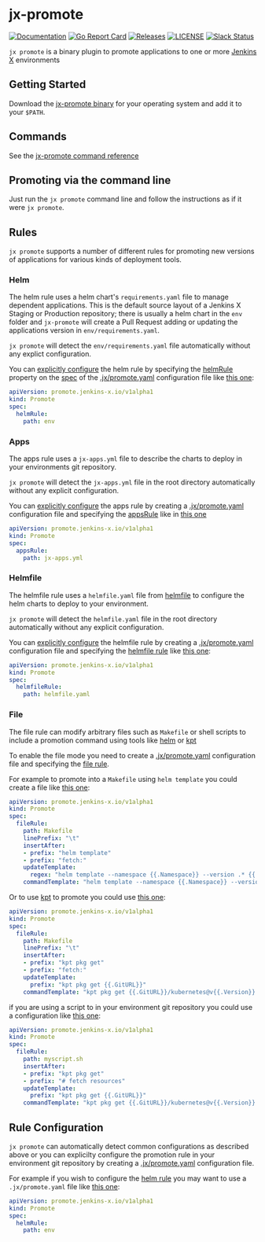 # jx-promote

[![Documentation](https://godoc.org/github.com/jenkins-x-plugins/jx-promote?status.svg)](https://pkg.go.dev/mod/github.com/jenkins-x-plugins/jx-promote)
[![Go Report Card](https://goreportcard.com/badge/github.com/jenkins-x-plugins/jx-promote)](https://goreportcard.com/report/github.com/jenkins-x-plugins/jx-promote)
[![Releases](https://img.shields.io/github/release-pre/jenkins-x/helmboot.svg)](https://github.com/jenkins-x-plugins/jx-promote/releases)
[![LICENSE](https://img.shields.io/github/license/jenkins-x/helmboot.svg)](https://github.com/jenkins-x-plugins/jx-promote/blob/master/LICENSE)
[![Slack Status](https://img.shields.io/badge/slack-join_chat-white.svg?logo=slack&style=social)](https://slack.k8s.io/)

`jx promote` is a binary plugin to promote applications to one or more [Jenkins X](https://jenkins-x.io/) environments

## Getting Started

Download the [jx-promote binary](https://github.com/jenkins-x-plugins/jx-promote/releases) for your operating system and add it to your `$PATH`.

## Commands

See the [jx-promote command reference](https://github.com/jenkins-x-plugins/jx-promote/blob/master/docs/cmd/jx-promote.md#jx-promote)

## Promoting via the command line

Just run the `jx promote` command line and follow the instructions as if it were `jx promote`.

## Rules

`jx promote` supports a number of different rules for promoting new versions of applications for various kinds of deployment tools.

### Helm

The helm rule uses a helm chart's `requirements.yaml` file to manage dependent applications. This is the  default source layout of a Jenkins X Staging or Production repository; there is usually a helm chart in the `env` folder and `jx-promote` will create a Pull Request adding or updating the applications version in `env/requirements.yaml`.


`jx promote` will detect the `env/requirements.yaml` file automatically without any explict configuration.

You can [explicitly configure](#rule-configuration) the helm rule by specifying the [helmRule](https://github.com/jenkins-x-plugins/jx-promote/blob/master/docs/config.md#promote.jenkins-x.io/v1alpha1.HelmRule) property on the [spec](https://github.com/jenkins-x-plugins/jx-promote/blob/master/docs/config.md#promote.jenkins-x.io/v1alpha1.PromoteSpec) of the [.jx/promote.yaml](https://github.com/jenkins-x-plugins/jx-promote/blob/master/docs/config.md#promote) configuration file like [this one](pkg/rules/factory/test_data/helm-explicit/.jx/promote.yaml#L4-L5):

```yaml 
apiVersion: promote.jenkins-x.io/v1alpha1
kind: Promote
spec:
  helmRule:
    path: env
```


### Apps

The apps rule uses a `jx-apps.yml` file to describe the charts to deploy in your environments git repository.
 
`jx promote` will detect the `jx-apps.yml` file in the root directory automatically without any explicit configuration.


You can [explicitly configure](#rule-configuration) the apps rule by creating a [.jx/promote.yaml](https://github.com/jenkins-x-plugins/jx-promote/blob/master/docs/config.md#promote) configuration file and specifying the [appsRule](https://github.com/jenkins-x-plugins/jx-promote/blob/master/docs/config.md#appsrule) like in [this one](pkg/rules/factory/test_data/jx-apps-explicit/.jx/promote.yaml#L4-L5)

```yaml 
apiVersion: promote.jenkins-x.io/v1alpha1
kind: Promote
spec:
  appsRule:
    path: jx-apps.yml
```


### Helmfile

The helmfile rule uses a `helmfile.yaml` file from [helmfile](https://github.com/roboll/helmfile) to configure the helm charts to deploy to your environment.
            
`jx promote` will detect the `helmfile.yaml` file in the root directory automatically without any explicit configuration.

You can [explicitly configure](#rule-configuration) the helmfile rule by creating a [.jx/promote.yaml](https://github.com/jenkins-x-plugins/jx-promote/blob/master/docs/config.md#promote) configuration file and specifying the [helmfile rule](https://github.com/jenkins-x-plugins/jx-promote/blob/master/docs/config.md#helmfilerule) like [this one](pkg/rules/factory/test_data/helmfile-explicit/.jx/promote.yaml#L4-L5):

```yaml 
apiVersion: promote.jenkins-x.io/v1alpha1
kind: Promote
spec:
  helmfileRule:
    path: helmfile.yaml
``` 

### File

The file rule can modify arbitrary files such as `Makefile` or shell scripts to include a promotion command using tools like [helm](https://helm.sh/) or [kpt](https://googlecontainertools.github.io/kpt/)

To enable the file mode you need to create a [.jx/promote.yaml](https://github.com/jenkins-x-plugins/jx-promote/blob/master/docs/config.md#promote) configuration file and specifying the [file rule](https://github.com/jenkins-x-plugins/jx-promote/blob/master/docs/config.md#filerule).

For example to promote into a `Makefile` using `helm template` you could create a file like [this one](pkg/rules/factory/test_data/make-helm/.jx/promote.yaml#L4-L12):
                                           
```yaml 
apiVersion: promote.jenkins-x.io/v1alpha1
kind: Promote
spec:
  fileRule:
    path: Makefile
    linePrefix: "\t"
    insertAfter:
    - prefix: "helm template"
    - prefix: "fetch:"
    updateTemplate:
      regex: "helm template --namespace {{.Namespace}} --version .* {{.AppName}} .*"
    commandTemplate: "helm template --namespace {{.Namespace}} --version {{.Version}} {{.AppName}} dev/{{.AppName}}"
``` 

Or to use [kpt](https://googlecontainertools.github.io/kpt/) to promote you could use [this one](pkg/rules/factory/test_data/make-kpt/.jx/promote.yaml#L4-L12):
                                           
```yaml 
apiVersion: promote.jenkins-x.io/v1alpha1
kind: Promote
spec:
  fileRule:
    path: Makefile
    linePrefix: "\t"
    insertAfter:
    - prefix: "kpt pkg get"
    - prefix: "fetch:"
    updateTemplate:
      prefix: "kpt pkg get {{.GitURL}}"
    commandTemplate: "kpt pkg get {{.GitURL}}/kubernetes@v{{.Version}} $(FETCH_DIR)/namespaces/jx"
``` 

if you are using a script to in your environment git repository you could use a configuration like  [this one](pkg/rules/factory/test_data/script-kpt/.jx/promote.yaml#L4-L12):

```yaml 
apiVersion: promote.jenkins-x.io/v1alpha1
kind: Promote
spec:
  fileRule:
    path: myscript.sh
    insertAfter:
    - prefix: "kpt pkg get"
    - prefix: "# fetch resources"
    updateTemplate:
      prefix: "kpt pkg get {{.GitURL}}"
    commandTemplate: "kpt pkg get {{.GitURL}}/kubernetes@v{{.Version}} $(FETCH_DIR)/namespaces/jx"
```                                                                                                           

## Rule Configuration

`jx promote` can automatically detect common configurations as described above or you can explicilty configure the promotion rule in your environment git repository by creating a [.jx/promote.yaml](https://github.com/jenkins-x-plugins/jx-promote/blob/master/docs/config.md#promote) configuration file. 

For example if you wish to configure the [helm rule](#helm) you may want to use a `.jx/promote.yaml` file like [this one](pkg/rules/factory/test_data/helm-explicit/.jx/promote.yaml#L4-L5):

```yaml 
apiVersion: promote.jenkins-x.io/v1alpha1
kind: Promote
spec:
  helmRule:
    path: env
```
